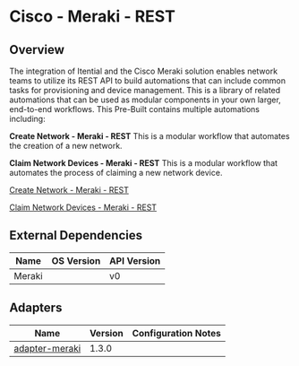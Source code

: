 # Cisco - Meraki - REST

## Overview

The integration of Itential and the Cisco Meraki solution enables network teams to utilize its REST API to build automations that can include common tasks for provisioning and device management. This is a library of related automations that can be used as modular components in your own larger, end-to-end workflows.
This Pre-Built contains multiple automations including:

**Create Network - Meraki - REST**
This is a modular workflow that automates the creation of a new network.

**Claim Network Devices - Meraki - REST**
This is a modular workflow that automates the process of claiming a new network device.

<a href='https://gitlab.com/itentialopensource/pre-built-automations/cisco-meraki-rest/-/blob/master/documentation/Create Network - Meraki - REST.md' target='_blank'>Create Network - Meraki - REST</a>

<a href='https://gitlab.com/itentialopensource/pre-built-automations/cisco-meraki-rest/-/blob/master/documentation/Claim Network Devices - Meraki - REST.md' target='_blank'>Claim Network Devices - Meraki - REST</a>



## External Dependencies

<table>
  <thead>
    <tr>
      <th>Name</th>
      <th>OS Version</th>
      <th>API Version</th>
    </tr>
  </thead>
  <tbody>
    <tr>
      <td>Meraki</td>
      <td></td>
      <td>v0</td>
    </tr>
  </tbody>
</table>

## Adapters

<table>
  <thead>
    <tr>
      <th>Name</th>
      <th>Version</th>
      <th>Configuration Notes</th>
    </tr>
  </thead>
  <tbody>
    <tr>
      <td><a href="https://gitlab.com/itentialopensource/adapters/sd-wan/adapter-meraki">adapter-meraki</a></td>
      <td>1.3.0</td>
      <td></td>
    </tr>
  </tbody>
</table>